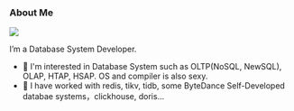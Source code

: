 ### About Me

![](https://komarev.com/ghpvc/?username=JackDrogon)

I’m a Database System Developer.

* 🤔 I'm interested in Database System such as OLTP(NoSQL, NewSQL), OLAP, HTAP, HSAP. OS and compiler is also sexy. 
* 👯 I have worked with redis, tikv, tidb, some ByteDance Self-Developed databae systems，clickhouse, doris...
